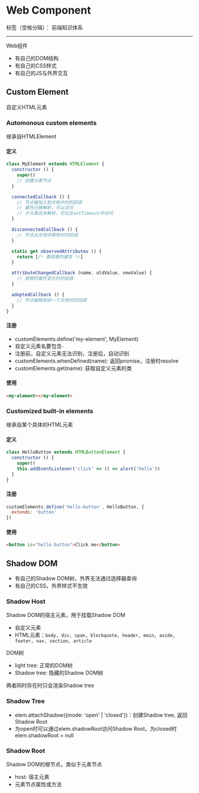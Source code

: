 # Web Component

标签（空格分隔）： 前端知识体系

---

Web组件

* 有自己的DOM结构
* 有自己的CSS样式
* 有自己的JS与外界交互

## Custom Element

自定义HTML元素

### Automonous custom elements

继承自HTMLElement

#### 定义

```javascript
class MyElement extends HTMLElement {
  constructor () {
    super()
    // 创建元素节点
  }

  connectedCallback () {
    // 节点被加入到文档中时的回调
    // 属性已被解析，可以访问
    // 子元素还未解析，可以在setTimeout中访问
  }

  disconnectedCallback () {
    // 节点从文档中移除时的回调
  }

  static get observedAttributes () {
    return [/* 要观察的属性 */]
  }

  attributeChangedCallback (name, oldValue, newValue) {
    // 观察的属性变化时的回调
  }

  adoptedCallback () {
    // 节点被移到另一个文档时的回调
  }
}
```

#### 注册

* customElements.define('my-element', MyElement)
 * 自定义元素名要包含`-`
 * 注册前，自定义元素无法识别，注册后，自动识别
* customElements.whenDefined(name): 返回promise，注册时resolve
* customElements.get(name): 获取自定义元素的类

#### 使用

```html
<my-element></my-element>
```

### Customized built-in elements

继承自某个具体的HTML元素

#### 定义

```javascript
class HelloButton extends HTMLButtonElement {
  constructor () {
    super()
    this.addEventListener('click' => () => alert('hello'))
  }
}
```

#### 注册

```javascript
customElements.define('hello-button', HelloButton, {
  extends: 'button'
})
```

#### 使用

```html
<button is="hello-button">Click me</button>
```

## Shadow DOM

* 有自己的Shadow DOM树，外界无法通过选择器查询
* 有自己的CSS，外界样式不生效

### Shadow Host

Shadow DOM的宿主元素，用于挂载Shadow DOM

* 自定义元素
* HTML元素：`body, div, span, blockquote, header, main, aside, footer, nav, section, article`

DOM树

* light tree: 正常的DOM树
* Shadow tree: 隐藏的Shadow DOM树

两者同时存在时只会渲染Shadow tree

### Shadow Tree

* elem.attachShadow({mode: 'open' | 'closed'})：创建Shadow tree, 返回Shadow Root
 * 为open时可以通过elem.shadowRoot访问Shadow Root，为closed时elem.shadowRoot = null

### Shadow Root

Shadow DOM的根节点，类似于元素节点

* host: 宿主元素
* 元素节点属性或方法
